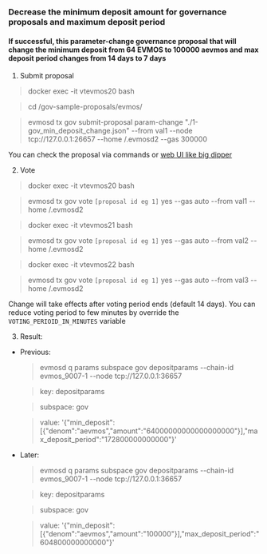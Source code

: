 ### Decrease the minimum deposit amount for governance proposals and maximum deposit period
#### If successful, this parameter-change governance proposal that will change the minimum deposit from 64 EVMOS to 100000 aevmos and max deposit period changes from 14 days to 7 days
1. Submit proposal
> docker exec -it vtevmos20 bash

> cd /gov-sample-proposals/evmos/

> evmosd tx gov submit-proposal param-change "./1-gov_min_deposit_change.json" --from val1 --node tcp://127.0.0.1:26657 --home /.evmosd2 --gas 300000

You can check the proposal via commands or [web UI like big dipper](https://github.com/VictorTrustyDev/EVMOS-sample-scripts/tree/main/big-dipper-as-block-explorer)

2. Vote
> docker exec -it vtevmos20 bash

> evmosd tx gov vote `[proposal id eg 1]` yes --gas auto --from val1 --home /.evmosd2

> docker exec -it vtevmos21 bash

> evmosd tx gov vote `[proposal id eg 1]` yes --gas auto --from val2 --home /.evmosd2

> docker exec -it vtevmos22 bash

> evmosd tx gov vote `[proposal id eg 1]` yes --gas auto --from val3 --home /.evmosd2

Change will take effects after voting period ends (default 14 days). You can reduce voting period to few minutes by override the `VOTING_PERIOID_IN_MINUTES` variable

3. Result:
- Previous:
    > evmosd q params subspace gov depositparams --chain-id evmos_9007-1 --node tcp://127.0.0.1:36657

    > key: depositparams

    > subspace: gov
    
    > value: '{"min_deposit":[{"denom":"aevmos","amount":"64000000000000000000"}],"max_deposit_period":"172800000000000"}'

- Later:
    > evmosd q params subspace gov depositparams --chain-id evmos_9007-1 --node tcp://127.0.0.1:36657

    > key: depositparams

    > subspace: gov
    
    > value: '{"min_deposit":[{"denom":"aevmos","amount":"100000"}],"max_deposit_period":"604800000000000"}'
